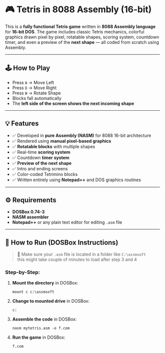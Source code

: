 # 🎮 Tetris in 8088 Assembly (16-bit)

This is a **fully functional Tetris game** written in **8088 Assembly language** for **16-bit DOS**. The game includes classic Tetris mechanics, colorful graphics drawn pixel by pixel, rotatable shapes, scoring system, countdown timer, and even a preview of the **next shape** — all coded from scratch using Assembly.

---

## 🕹️ How to Play

- Press `A` → Move Left  
- Press `D` → Move Right  
- Press `W` → Rotate Shape  
- Blocks fall automatically  
- The **left side of the screen shows the next incoming shape**

---

## 💡 Features

- ✅ Developed in **pure Assembly (NASM)** for 8088 16-bit architecture
- ✅ Rendered using **manual pixel-based graphics**
- ✅ **Rotatable blocks** with multiple shapes
- ✅ Real-time **scoring system**
- ✅ Countdown **timer system**
- ✅ **Preview of the next shape** 
- ✅ Intro and ending screens
- ✅ Color-coded Tetrimino blocks
- ✅ Written entirely using **Notepad++** and DOS graphics routines

---

## ⚙️ Requirements

- **DOSBox 0.74-3**
- **NASM assembler**
- **Notepad++** or any plain text editor for editing `.asm` file

---

## 🚀 How to Run (DOSBox Instructions)

> 💾 Make sure your `.asm` file is located in a folder like `C:\assmsoft` <br>
> this might take couple of minutes to load after step 3 and 4 

### Step-by-Step:

1. **Mount the directory** in DOSBox:
   ```dos
   mount c c:\assmsoft

2. **Change to mounted drive** in DOSBox:
   ```dos
   c:

3. **Assemble the code** in DOSBox:
   ```dos
   nasm mytetris.asm -o f.com

4. **Run the game** in DOSBox:
   ```dos
   f.com




  
